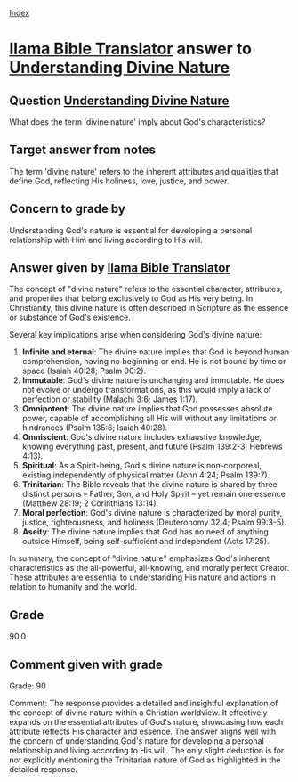 
[Index](../../index.md)
# [llama Bible Translator](../../answering_models/llama_Bible_Translator.md) answer to [Understanding Divine Nature](../../questions/Understanding_Divine_Nature.md)

## Question [Understanding Divine Nature](../../questions/Understanding_Divine_Nature.md)
What does the term 'divine nature' imply about God's characteristics?

## Target answer from notes
The term 'divine nature' refers to the inherent attributes and qualities that define God, reflecting His holiness, love, justice, and power.

## Concern to grade by
Understanding God's nature is essential for developing a personal relationship with Him and living according to His will.

## Answer given by [llama Bible Translator](../../answering_models/llama_Bible_Translator.md)
The concept of "divine nature" refers to the essential character, attributes, and properties that belong exclusively to God as His very being. In Christianity, this divine nature is often described in Scripture as the essence or substance of God's existence.

Several key implications arise when considering God's divine nature:

1. **Infinite and eternal**: The divine nature implies that God is beyond human comprehension, having no beginning or end. He is not bound by time or space (Isaiah 40:28; Psalm 90:2).
2. **Immutable**: God's divine nature is unchanging and immutable. He does not evolve or undergo transformations, as this would imply a lack of perfection or stability (Malachi 3:6; James 1:17).
3. **Omnipotent**: The divine nature implies that God possesses absolute power, capable of accomplishing all His will without any limitations or hindrances (Psalm 135:6; Isaiah 40:28).
4. **Omniscient**: God's divine nature includes exhaustive knowledge, knowing everything past, present, and future (Psalm 139:2-3; Hebrews 4:13).
5. **Spiritual**: As a Spirit-being, God's divine nature is non-corporeal, existing independently of physical matter (John 4:24; Psalm 139:7).
6. **Trinitarian**: The Bible reveals that the divine nature is shared by three distinct persons – Father, Son, and Holy Spirit – yet remain one essence (Matthew 28:19; 2 Corinthians 13:14).
7. **Moral perfection**: God's divine nature is characterized by moral purity, justice, righteousness, and holiness (Deuteronomy 32:4; Psalm 99:3-5).
8. **Aseity**: The divine nature implies that God has no need of anything outside Himself, being self-sufficient and independent (Acts 17:25).

In summary, the concept of "divine nature" emphasizes God's inherent characteristics as the all-powerful, all-knowing, and morally perfect Creator. These attributes are essential to understanding His nature and actions in relation to humanity and the world.

## Grade
90.0

## Comment given with grade
Grade: 90

Comment: The response provides a detailed and insightful explanation of the concept of divine nature within a Christian worldview. It effectively expands on the essential attributes of God's nature, showcasing how each attribute reflects His character and essence. The answer aligns well with the concern of understanding God's nature for developing a personal relationship and living according to His will. The only slight deduction is for not explicitly mentioning the Trinitarian nature of God as highlighted in the detailed response.
